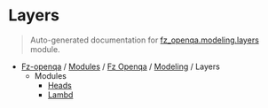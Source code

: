 # Layers

> Auto-generated documentation for [fz_openqa.modeling.layers](blob/master/fz_openqa/modeling/layers/__init__.py) module.

- [Fz-openqa](../../../README.md#fz-openqa-index) / [Modules](../../../MODULES.md#fz-openqa-modules) / [Fz Openqa](../../index.md#fz-openqa) / [Modeling](../index.md#modeling) / Layers
    - Modules
        - [Heads](heads.md#heads)
        - [Lambd](lambd.md#lambd)
